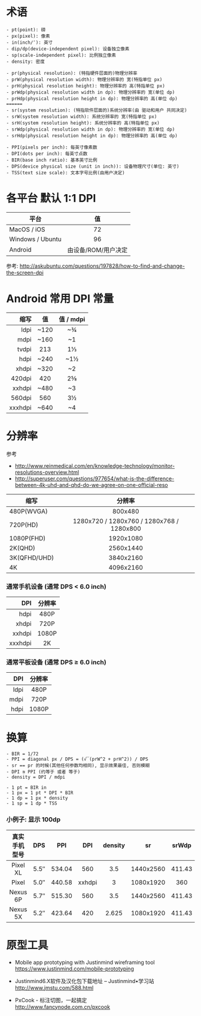 
# 术语
```
- pt(point): 磅
- px(pixel): 像素
- in(inch/″): 英寸
- dip/dp(device-independent pixel): 设备独立像素
- sp(scale-independent pixel): 比例独立像素
- density: 密度
```

```
- pr(physical resolution): (特指硬件层面的)物理分辨率
- prW(physical resolution width): 物理分辨率的 宽(特指单位 px)
- prH(physical resolution height): 物理分辨率的 高(特指单位 px)
- prWdp(physical resolution width in dp): 物理分辨率的 宽(单位 dp)
- prHdp(physical resolution height in dp): 物理分辨率的 高(单位 dp)
======
- sr(system resolution): (特指软件层面的)系统分辨率(由 驱动和用户 共同决定)
- srW(system resolution width): 系统分辨率的 宽(特指单位 px)
- srH(system resolution height): 系统分辨率的 高(特指单位 px)
- srWdp(physical resolution width in dp): 物理分辨率的 宽(单位 dp)
- srHdp(physical resolution height in dp): 物理分辨率的 高(单位 dp)
```

```
- PPI(pixels per inch): 每英寸像素数
- DPI(dots per inch): 每英寸点数
- BIR(base inch ratio): 基本英寸比例
- DPS(device physical size (unit in inch)): 设备物理尺寸(单位: 英寸)
- TSS(text size scale): 文本字号比例(由用户决定)
```

# 各平台 默认 1:1 DPI
| 平台 | 值 |
| ------ | :------: |
| MacOS / iOS | 72 |
| Windows / Ubuntu | 96 |
| Android | 由设备/ROM/用户决定 |
参考: http://askubuntu.com/questions/197828/how-to-find-and-change-the-screen-dpi

# Android 常用 DPI 常量
| 缩写 | 值 | 值 / mdpi |
| ------: | :------: | :------: |
| ldpi | ~120 | ~¾ |
| mdpi | ~160 | ~1 |
| tvdpi | 213 | 1⅓ |
| hdpi | ~240 | ~1½ |
| xhdpi | ~320 | ~2 |
| 420dpi | 420 | 2⅝ |
| xxhdpi | ~480 | ~3 |
| 560dpi | 560 | 3½ |
| xxxhdpi | ~640 | ~4 |

# 分辨率
参考
- http://www.reinmedical.com/en/knowledge-technology/monitor-resolutions-overview.html
- http://superuser.com/questions/977654/what-is-the-difference-between-4k-uhd-and-qhd-do-we-agree-on-one-official-reso

| 缩写 | 分辨率 |
| ------ | :------: |
| 480P(WVGA) | 800x480 |
| 720P(HD) | 1280x720 / 1280x760 / 1280x768 / 1280x800 |
| 1080P(FHD) | 1920x1080 |
| 2K(QHD) | 2560x1440 |
| 3K(QFHD/UHD) | 3840x2160 |
| 4K | 4096x2160 |

### 通常手机设备 (通常 DPS < 6.0 inch)
| DPI | 分辨率 |
| ------: | :------: |
| hdpi | 480P |
| xhdpi | 720P |
| xxhdpi | 1080P |
| xxxhdpi | 2K |

### 通常平板设备 (通常 DPS ≥ 6.0 inch)
| DPI | 分辨率 |
| ------: | :------: |
| ldpi | 480P |
| mdpi | 720P |
| hdpi | 1080P |

# 换算
```
- BIR = 1/72
- PPI = diagonal px / DPS = (√‾(prW^2 + prH^2)) / DPS
- sr == pr 的时候(其他任何参数均相同), 显示效果最佳, 否则模糊
- DPI ≊ PPI (约等于 或者 等于)
- density = DPI / mdpi
```

```
- 1 pt = BIR in
- 1 px = 1 pt * DPI * BIR
- 1 dp = 1 px * density
- 1 sp = 1 dp * TSS
```

### 小例子: 显示 100dp
| 真实手机型号 | DPS | PPI | DPI | density | sr | srWdp | srWdp / 100dp |
| :------: | :------: | :------: | :------: | :------: | :------: | :------: | :------: |
| Pixel XL | 5.5″ | 534.04 | 560 | 3.5 | 1440x2560 | 411.43 | 4.1143 |
| Pixel | 5.0″ | 440.58 | xxhdpi | 3 | 1080x1920 | 360 | 3.6000 |
| Nexus 6P | 5.7″ | 515.30 | 560 | 3.5 | 1440x2560 | 411.43 | 4.1143 |
| Nexus 5X | 5.2″ | 423.64 | 420 | 2.625 | 1080x1920 | 411.43 | 4.1143 |

# 原型工具
- Mobile app prototyping with Justinmind wireframing tool  
https://www.justinmind.com/mobile-prototyping

- Justinmind6.X软件及汉化包下载地址 – Justinmind•学习站  
http://www.jmstu.com/588.html

- PxCook - 标注切图，一起搞定  
http://www.fancynode.com.cn/pxcook
